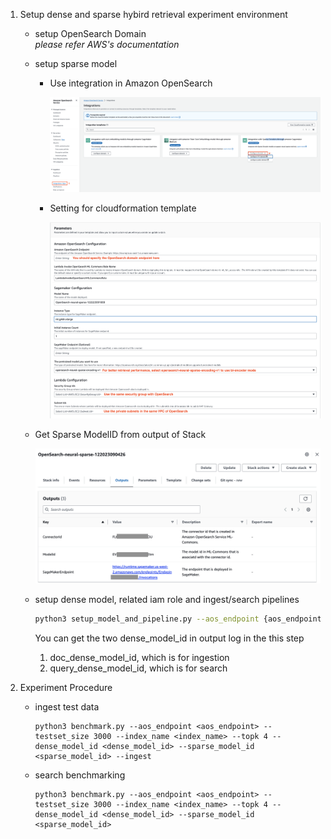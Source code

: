 1. Setup dense and sparse hybird retrieval experiment environment
	- setup OpenSearch Domain
	  <br>*please refer AWS's documentation*

	- setup sparse model
   
	  - Use integration in Amazon OpenSearch
	  
	    ![integration_1](./integration_1.png)
	  
	  - Setting for cloudformation template
	  
	    ![cloudformation_sparse_integration](./cloudformation_sparse_integration.png)
	  
     - Get Sparse ModelID from output of Stack
     
	    ![cloudformation_sparse_output](./cloudformation_sparse_output.png)
	  
	
	
	- setup dense model, related iam role and ingest/search pipelines
		```bash
		python3 setup_model_and_pipeline.py --aos_endpoint {aos_endpoint} --sparse_model_id {sparse_model_id} --index_name {index_name}
		```
		You can get the two dense_model_id in output log in the this step
	   1. doc_dense_model_id, which is for ingestion
	   2. query_dense_model_id, which is for search
	
2. Experiment Procedure
   - ingest test data
      ```shell
      python3 benchmark.py --aos_endpoint <aos_endpoint> --testset_size 3000 --index_name <index_name> --topk 4 --dense_model_id <dense_model_id> --sparse_model_id <sparse_model_id> --ingest
      ```
   - search benchmarking
      ```shell
      python3 benchmark.py --aos_endpoint <aos_endpoint> --testset_size 3000 --index_name <index_name> --topk 4 --dense_model_id <dense_model_id> --sparse_model_id <sparse_model_id>
      ```